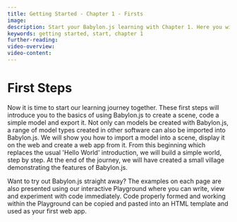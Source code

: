 ```yaml
---
title: Getting Started - Chapter 1 - Firsts
image: 
description: Start your Babylon.js learning with Chapter 1. Here you will begin a journey of learning to build a simple world step by step.
keywords: getting started, start, chapter 1
further-reading:
video-overview:
video-content:
---
```


# First Steps

Now it is time to start our learning journey together. These first steps will introduce you to the basics of using Babylon.js to create a scene, code a simple model and export it. Not only can models be created with Babylon.js, a range of model types created in other software can also be imported into Babylon.js. We will show you how to import a model into a scene, display it on the web and create a web app from it. From this beginning which replaces the usual 'Hello World' introduction, we will build a simple world, step by step. At the end of the journey, we will have created a small village demonstrating the features of Babylon.js. 

Want to try out Babylon.js straight away? The examples on each page are also presented using our interactive Playground where you can write, view and experiment with code immediately. Code properly formed and working within the Playground can be copied and pasted into an HTML template and used as your first web app.
